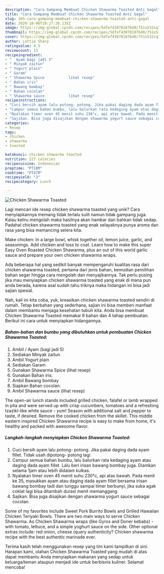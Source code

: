 ```yaml
---
description: "Cara Gampang Membuat Chicken Shawarma Toasted Anti Gagal"
title: "Cara Gampang Membuat Chicken Shawarma Toasted Anti Gagal"
slug: 165-cara-gampang-membuat-chicken-shawarma-toasted-anti-gagal
date: 2020-10-06T19:27:26.135Z
image: https://img-global.cpcdn.com/recipes/5dfef430781876d0/751x532cq70/chicken-shawarma-toasted-foto-resep-utama.jpg
thumbnail: https://img-global.cpcdn.com/recipes/5dfef430781876d0/751x532cq70/chicken-shawarma-toasted-foto-resep-utama.jpg
cover: https://img-global.cpcdn.com/recipes/5dfef430781876d0/751x532cq70/chicken-shawarma-toasted-foto-resep-utama.jpg
author: Lottie Sharp
ratingvalue: 4.5
reviewcount: 13
recipeingredient:
- "  Ayam bagi jadi 5"
- " Minyak zaitun"
- " Yogurt plain"
- " Garam"
- " Shawarma Spice           lihat resep"
- " Bahan iris"
- " Bawang bombay"
- " Bahan cocolan"
- " Shawarma sauce           lihat resep"
recipeinstructions:
- "Cuci bersih ayam lalu potong- potong. Jika pakai daging dada ayam fillet. Tidak usah dipotong- potong lagi."
- "Campur semua bahan bumbu, lalu balurkan rata kedaging ayam atau daging dada ayam fillet. Lalu beri irisan bawang bombay juga. Diamkan selama 1jam atau lebih didalam kulkas."
- "Nyalakan timer oven 45 menit suhu 230°c, api atas bawah. Pada menit ke 35, masukkan ayam atau daging dada ayam fillet bersama irisan bawang bombay tadi dan tunggu sampai timer berbunyi, jika suka agak coklat lagi bisa ditambah durasi menit memanggang"
- "Sajikan. Bisa juga disajikan dengan shawarma yogurt sauce sebagai cocolan."
categories:
- Resep
tags:
- chicken
- shawarma
- toasted

katakunci: chicken shawarma toasted 
nutrition: 227 calories
recipecuisine: Indonesian
preptime: "PT10M"
cooktime: "PT47M"
recipeyield: "3"
recipecategory: Lunch

---
```



![Chicken Shawarma Toasted](https://img-global.cpcdn.com/recipes/5dfef430781876d0/751x532cq70/chicken-shawarma-toasted-foto-resep-utama.jpg)

Lagi mencari ide resep chicken shawarma toasted yang unik? Cara menyiapkannya memang tidak terlalu sulit namun tidak gampang juga. Kalau keliru mengolah maka hasilnya akan hambar dan bahkan tidak sedap. Padahal chicken shawarma toasted yang enak selayaknya punya aroma dan rasa yang bisa memancing selera kita.

Make chicken: In a large bowl, whisk together oil, lemon juice, garlic, and seasonings. Add chicken and toss to coat. Learn how to make this super Easy Oven Roasted Chicken Shawarma, plus an out of this world garlic sauce and prepare your own chicken shawarma wraps.

Ada beberapa hal yang sedikit banyak mempengaruhi kualitas rasa dari chicken shawarma toasted, pertama dari jenis bahan, kemudian pemilihan bahan segar hingga cara mengolah dan menyajikannya. Tak perlu pusing jika mau menyiapkan chicken shawarma toasted yang enak di mana pun anda berada, karena asal sudah tahu triknya maka hidangan ini bisa jadi sajian spesial.


Nah, kali ini kita coba, yuk, kreasikan chicken shawarma toasted sendiri di rumah. Tetap berbahan yang sederhana, sajian ini bisa memberi manfaat dalam membantu menjaga kesehatan tubuh kita. Anda bisa membuat Chicken Shawarma Toasted memakai 9 bahan dan 4 tahap pembuatan. Berikut ini cara untuk menyiapkan hidangannya.

<!--inarticleads1-->

##### Bahan-bahan dan bumbu yang dibutuhkan untuk pembuatan Chicken Shawarma Toasted:

1. Ambil  / Ayam (bagi jadi 5)
1. Sediakan  Minyak zaitun
1. Ambil  Yogurt plain
1. Sediakan  Garam
1. Gunakan  Shawarma Spice           (lihat resep)
1. Gunakan  Bahan iris:
1. Ambil  Bawang bombay
1. Siapkan  Bahan cocolan:
1. Ambil  Shawarma sauce           (lihat resep)


The open-air lunch stands included grilled chicken, falafel or lamb wrapped in pita and were served up with crisp cucumbers, tomatoes and a refreshing tzaziki-like white sauce - yum! Season with additional salt and pepper to taste, if desired. Remove the cooked chicken from the skillet. This middle eastern inspired Chicken Shawarma recipe is easy to make from home, it&#39;s healthy and packed with awesome flavor. 

<!--inarticleads2-->

##### Langkah-langkah menyiapkan Chicken Shawarma Toasted:

1. Cuci bersih ayam lalu potong- potong. Jika pakai daging dada ayam fillet. Tidak usah dipotong- potong lagi.
1. Campur semua bahan bumbu, lalu balurkan rata kedaging ayam atau daging dada ayam fillet. Lalu beri irisan bawang bombay juga. Diamkan selama 1jam atau lebih didalam kulkas.
1. Nyalakan timer oven 45 menit suhu 230°c, api atas bawah. Pada menit ke 35, masukkan ayam atau daging dada ayam fillet bersama irisan bawang bombay tadi dan tunggu sampai timer berbunyi, jika suka agak coklat lagi bisa ditambah durasi menit memanggang
1. Sajikan. Bisa juga disajikan dengan shawarma yogurt sauce sebagai cocolan.


Some of my favorites include Sweet Pork Burrito Bowls and Grilled Hawaiian Chicken Teriyaki Bowls. There are two main ways to serve Chicken Shawarma. As Chicken Shawarma wraps (like Gyros and Doner kebabs) - with tomato, lettuce, and a simple yoghurt sauce on the side. Other optional extras include: red onion, cheese (query authenticity? Chicken shawarma recipe with the best authentic marinade ever. 

Terima kasih telah menggunakan resep yang tim kami tampilkan di sini. Harapan kami, olahan Chicken Shawarma Toasted yang mudah di atas dapat membantu Anda menyiapkan makanan yang sedap untuk keluarga/teman ataupun menjadi ide untuk berbisnis kuliner. Selamat mencoba!
